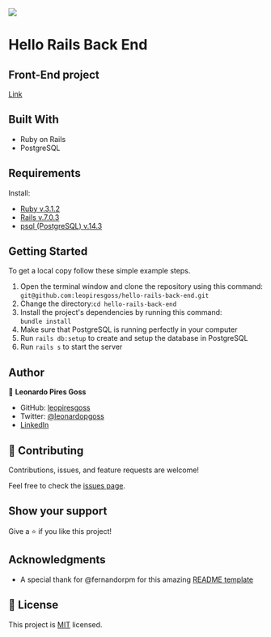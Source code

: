 ![](https://img.shields.io/badge/Microverse-blueviolet)

# Hello Rails Back End

## Front-End project
[Link](https://github.com/leopiresgoss/hello-react-front-end/)

## Built With

- Ruby on Rails
- PostgreSQL

## Requirements 
Install:
- [Ruby v.3.1.2](https://www.ruby-lang.org/en/documentation/installation/)
- [Rails v.7.0.3](https://guides.rubyonrails.org/v5.0/getting_started.html#installing-rails)
- [psql (PostgreSQL) v.14.3](https://www.postgresql.org/download/)

## Getting Started

To get a local copy follow these simple example steps.  

1. Open the terminal window and clone the repository using this command:  
`git@github.com:leopiresgoss/hello-rails-back-end.git` 
1. Change the directory:`cd hello-rails-back-end`
2. Install the project's dependencies by running this command:   
`bundle install`
4. Make sure that PostgreSQL is running perfectly in your computer
5. Run `rails db:setup` to create and setup the database in PostgreSQL
6. Run `rails s` to start the server

## Author
👤 **Leonardo Pires Goss**
- GitHub: [leopiresgoss](https://github.com/leopiresgoss)
- Twitter: [@leonardopgoss](https://twitter.com/leonardopgoss)
- [LinkedIn](https://www.linkedin.com/in/leonardogoss/)

## 🤝 Contributing

Contributions, issues, and feature requests are welcome!

Feel free to check the [issues page](https://github.com/leopiresgoss/hello-rails-back-end/issues).

## Show your support

Give a ⭐️ if you like this project!

## Acknowledgments

- A special thank for @fernandorpm for this amazing [README template](https://github.com/microverseinc/readme-template)

## 📝 License

This project is [MIT](/LICENSE) licensed.
